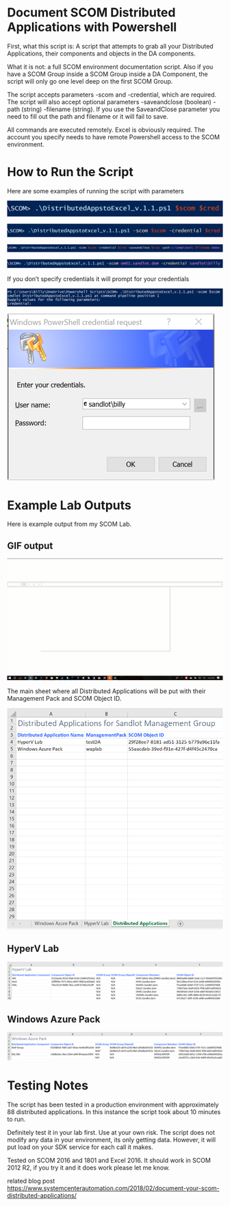 
# Document SCOM Distributed Applications with Powershell

First, what this script is: A script that attempts to grab all your Distributed Applications, their components and objects in the DA components.

What it is not: a full SCOM environment documentation script.
Also if you have a SCOM Group inside a SCOM Group inside a DA Component, the script will only go one level deep on the first SCOM Group.

The script accepts parameters -scom and -credential, which are required.
The script will also accept optional parameters -saveandclose (boolean) -path (string) -filename (string). If you use the SaveandClose parameter you need to fill out the path and filename or it will fail to save.

All commands are executed remotely. Excel is obviously required. The account you specify needs to have remote Powershell access to the SCOM environment.

# How to Run the Script

Here are some examples of running the script with parameters

![run script command](images/2018-08-27-11-02-30.png)

![run script command](images/2018-08-27-11-01-49.png)

![fun script command](images/2018-08-27-10-58-18.png)

![run script command](images/2018-08-27-11-00-51.png)

If you don’t specify credentials it will prompt for your credentials

![specify credentials](images/2018-08-27-11-03-40.png)

![credentials](images/2018-08-27-11-04-09.png)

# Example Lab Outputs

Here is example output from my SCOM Lab.

## GIF output

![gif output](images/2018-02-19_22-24-33.gif)

The main sheet where all Distributed Applications will be put with their Management Pack and SCOM Object ID.

![excel example](images/2018-08-27-11-05-13.png)

## HyperV Lab

![excel output](images/2018-08-27-11-06-02.png)

## Windows Azure Pack

![excel output](images/2018-08-27-11-06-41.png)

# Testing Notes

The script has been tested in a production environment with approximately 88 distributed applications. In this instance the script took about 10 minutes to run.

Definitely test it in your lab first. Use at your own risk. The script does not modify any data in your environment, its only getting data. However, it will put load on your SDK service for each call it makes.

Tested on SCOM 2016 and 1801 and Excel 2016. It should work in SCOM 2012 R2, if you try it and it does work please let me know.

related blog post <https://www.systemcenterautomation.com/2018/02/document-your-scom-distributed-applications/>
